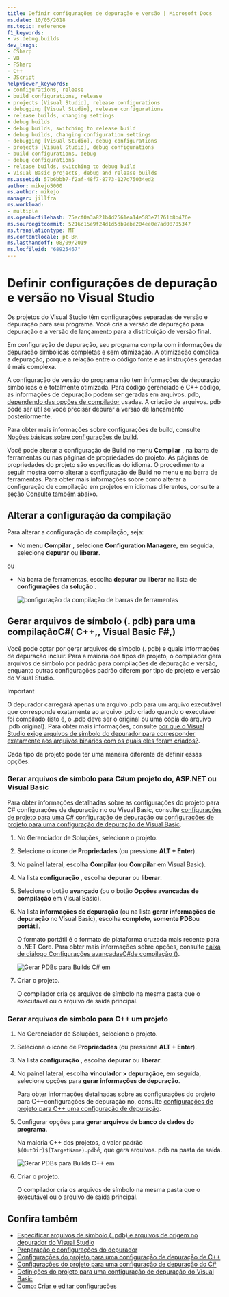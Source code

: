 ```yaml
---
title: Definir configurações de depuração e versão | Microsoft Docs
ms.date: 10/05/2018
ms.topic: reference
f1_keywords:
- vs.debug.builds
dev_langs:
- CSharp
- VB
- FSharp
- C++
- JScript
helpviewer_keywords:
- configurations, release
- build configurations, release
- projects [Visual Studio], release configurations
- debugging [Visual Studio], release configurations
- release builds, changing settings
- debug builds
- debug builds, switching to release build
- debug builds, changing configuration settings
- debugging [Visual Studio], debug configurations
- projects [Visual Studio], debug configurations
- build configurations, debug
- debug configurations
- release builds, switching to debug build
- Visual Basic projects, debug and release builds
ms.assetid: 57b6bbb7-f2af-48f7-8773-127d75034ed2
author: mikejo5000
ms.author: mikejo
manager: jillfra
ms.workload:
- multiple
ms.openlocfilehash: 75acf0a3a821b4d2561ea14e583e71761b8b476e
ms.sourcegitcommit: 5216c15e9f24d1d5db9ebe204ee0e7ad08705347
ms.translationtype: MT
ms.contentlocale: pt-BR
ms.lasthandoff: 08/09/2019
ms.locfileid: "68925467"
---
```

# <a name="set-debug-and-release-configurations-in-visual-studio"></a>Definir configurações de depuração e versão no Visual Studio

Os projetos do Visual Studio têm configurações separadas de versão e depuração para seu programa. Você cria a versão de depuração para depuração e a versão de lançamento para a distribuição de versão final.

Em configuração de depuração, seu programa compila com informações de depuração simbólicas completas e sem otimização. A otimização complica a depuração, porque a relação entre o código fonte e as instruções geradas é mais complexa.

A configuração de versão do programa não tem informações de depuração simbólicas e é totalmente otimizada. Para código gerenciado e C++ código, as informações de depuração podem ser geradas em arquivos. pdb, [dependendo das opções de compilador](#BKMK_symbols_release) usadas. A criação de arquivos. pdb pode ser útil se você precisar depurar a versão de lançamento posteriormente.

Para obter mais informações sobre configurações de build, consulte [Noções básicas sobre configurações de build](../ide/understanding-build-configurations.md).

Você pode alterar a configuração de Build no menu **Compilar** , na barra de ferramentas ou nas páginas de propriedades do projeto. As páginas de propriedades do projeto são específicas do idioma. O procedimento a seguir mostra como alterar a configuração de Build no menu e na barra de ferramentas. Para obter mais informações sobre como alterar a configuração de compilação em projetos em idiomas diferentes, consulte a seção [Consulte também](#see-also) abaixo.

## <a name="change-the-build-configuration"></a>Alterar a configuração da compilação

Para alterar a configuração da compilação, seja:

* No menu **Compilar** , selecione **Configuration Manager**e, em seguida, selecione **depurar** ou **liberar**.

ou

* Na barra de ferramentas, escolha **depurar** ou **liberar** na lista de **configurações da solução** .

  ![configuração da compilação de barras de ferramentas](../debugger/media/toolbarbuildconfiguration.png "ToolbarBuildConfiguration")

## <a name="BKMK_symbols_release"></a>Gerar arquivos de símbolo (. pdb) para uma compilaçãoC#( C++,, Visual Basic F#,)

Você pode optar por gerar arquivos de símbolo (. pdb) e quais informações de depuração incluir. Para a maioria dos tipos de projeto, o compilador gera arquivos de símbolo por padrão para compilações de depuração e versão, enquanto outras configurações padrão diferem por tipo de projeto e versão do Visual Studio.

> [!IMPORTANT]
> O depurador carregará apenas um arquivo .pdb para um arquivo executável que corresponde exatamente ao arquivo .pdb criado quando o executável foi compilado (isto é, o .pdb deve ser o original ou uma cópia do arquivo .pdb original). Para obter mais informações, consulte [por que o Visual Studio exige arquivos de símbolo do depurador para corresponder exatamente aos arquivos binários com os quais eles foram criados?](https://blogs.msdn.microsoft.com/jimgries/2007/07/06/why-does-visual-studio-require-debugger-symbol-files-to-exactly-match-the-binary-files-that-they-were-built-with/).

Cada tipo de projeto pode ter uma maneira diferente de definir essas opções.

### <a name="generate-symbol-files-for-a-c-aspnet-or-visual-basic-project"></a>Gerar arquivos de símbolo para C#um projeto do, ASP.NET ou Visual Basic

Para obter informações detalhadas sobre as configurações do projeto para C# configurações de depuração no ou Visual Basic, consulte [configurações de projeto para uma C# configuração de depuração](../debugger/project-settings-for-csharp-debug-configurations.md) ou [configurações de projeto para uma configuração de depuração de Visual Basic](../debugger/project-settings-for-a-visual-basic-debug-configuration.md).

1. No Gerenciador de Soluções, selecione o projeto.

2. Selecione o ícone de **Propriedades** (ou pressione **ALT + Enter**).

3. No painel lateral, escolha **Compilar** (ou **Compilar** em Visual Basic).

4. Na lista **configuração** , escolha **depurar** ou **liberar**.

5. Selecione o botão **avançado** (ou o botão **Opções avançadas de compilação** em Visual Basic).

6. Na lista **informações de depuração** (ou na lista **gerar informações de depuração** no Visual Basic), escolha **completo**, **somente PDB**ou **portátil**.

   O formato portátil é o formato de plataforma cruzada mais recente para o .NET Core. Para obter mais informações sobre opções, consulte [caixa de diálogo Configurações avançadasC#de compilação ()](../ide/reference/advanced-build-settings-dialog-box-csharp.md).

   ![Gerar PDBs para Builds C# em](../debugger/media/dbg_project_properties_pdb_csharp.png "GeneratePDBsForCSharp")

7. Criar o projeto.

   O compilador cria os arquivos de símbolo na mesma pasta que o executável ou o arquivo de saída principal.

### <a name="generate-symbol-files-for-a-c-project"></a>Gerar arquivos de símbolo para C++ um projeto

1. No Gerenciador de Soluções, selecione o projeto.

2. Selecione o ícone de **Propriedades** (ou pressione **ALT + Enter**).

3. Na lista **configuração** , escolha **depurar** ou **liberar**.

4. No painel lateral, escolha **vinculador > depuração**e, em seguida, selecione opções para **gerar informações de depuração**.

   Para obter informações detalhadas sobre as configurações do projeto para C++configurações de depuração no, consulte [configurações de projeto para C++ uma configuração de depuração](../debugger/project-settings-for-a-cpp-debug-configuration.md).

5. Configurar opções para **gerar arquivos de banco de dados do programa**.

   Na maioria C++ dos projetos, o valor padrão `$(OutDir)$(TargetName).pdb`é, que gera arquivos. pdb na pasta de saída.

   ![Gerar PDBs para Builds C++ em](../debugger/media/dbg_project_properties_pdb_cplusplus.png "GeneratePDBsforCPlusPlus")

6. Criar o projeto.

   O compilador cria os arquivos de símbolo na mesma pasta que o executável ou o arquivo de saída principal.

## <a name="see-also"></a>Confira também

- [Especificar arquivos de símbolo (. pdb) e arquivos de origem no depurador do Visual Studio](../debugger/specify-symbol-dot-pdb-and-source-files-in-the-visual-studio-debugger.md)<br/>
- [Preparação e configurações do depurador](../debugger/debugger-settings-and-preparation.md)<br/>
- [Configurações do projeto para uma configuração de depuração de C++](../debugger/project-settings-for-a-cpp-debug-configuration.md)<br/>
- [Configurações do projeto para uma configuração de depuração do C#](../debugger/project-settings-for-csharp-debug-configurations.md)<br/>
- [Definições do projeto para uma configuração de depuração do Visual Basic](../debugger/project-settings-for-a-visual-basic-debug-configuration.md)<br/>
- [Como: Criar e editar configurações](../ide/how-to-create-and-edit-configurations.md)
